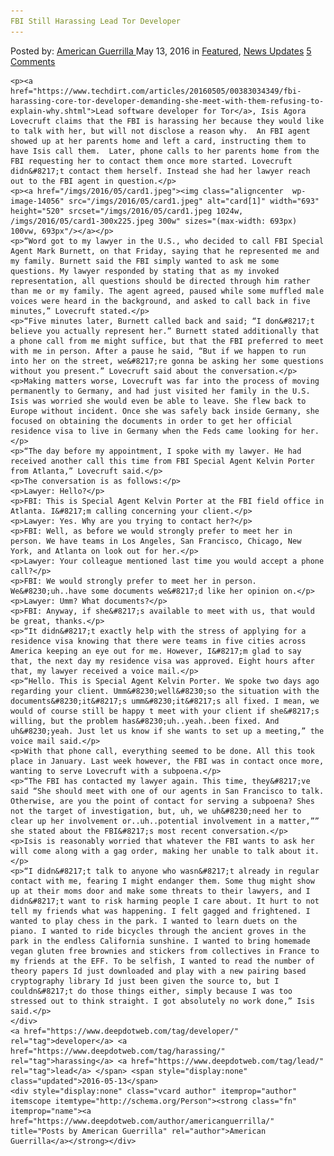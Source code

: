 ```yaml
---
FBI Still Harassing Lead Tor Developer
---
```

<article class="post-listing post-14055 post type-post status-publish format-standard has-post-thumbnail hentry  tag-developer tag-harassing tag-lead 
    <div class="post-inner">
        <span>Posted by: <a href="https://www.deepdotweb.com/author/americanguerrilla/" title="">American Guerrilla </a></span>
    <span>May 13, 2016</span>
    <span>in <a href="https://www.deepdotweb.com/category/deepdot-news/" rel="category tag">Featured</a>, <a href="https://www.deepdotweb.com/category/news-updates/" rel="category tag">News Updates</a></span>
    <span><a href="https://www.deepdotweb.com/2016/05/13/fbi-still-harassing-lead-tor-developer/#comments">5 Comments</a></span>
    </p>
    <div class="clear"></div>
    
    <p><a href="https://www.techdirt.com/articles/20160505/00383034349/fbi-harassing-core-tor-developer-demanding-she-meet-with-them-refusing-to-explain-why.shtml">Lead software developer for Tor</a>, Isis Agora Lovecruft claims that the FBI is harassing her because they would like to talk with her, but will not disclose a reason why.  An FBI agent showed up at her parents home and left a card, instructing them to have Isis call them.  Later, phone calls to her parents home from the FBI requesting her to contact them once more started. Lovecruft didn&#8217;t contact them herself. Instead she had her lawyer reach out to the FBI agent in question.</p>
    <p><a href="/imgs/2016/05/card1.jpeg"><img class="aligncenter  wp-image-14056" src="/imgs/2016/05/card1.jpeg" alt="card[1]" width="693" height="520" srcset="/imgs/2016/05/card1.jpeg 1024w, /imgs/2016/05/card1-300x225.jpeg 300w" sizes="(max-width: 693px) 100vw, 693px"/></a></p>
    <p>“Word got to my lawyer in the U.S., who decided to call FBI Special Agent Mark Burnett, on that Friday, saying that he represented me and my family. Burnett said the FBI simply wanted to ask me some questions. My lawyer responded by stating that as my invoked representation, all questions should be directed through him rather than me or my family. The agent agreed, paused while some muffled male voices were heard in the background, and asked to call back in five minutes,” Lovecruft stated.</p>
    <p>“Five minutes later, Burnett called back and said; “I don&#8217;t believe you actually represent her.” Burnett stated additionally that a phone call from me might suffice, but that the FBI preferred to meet with me in person. After a pause he said, “But if we happen to run into her on the street, we&#8217;re gonna be asking her some questions without you present.” Lovecruft said about the conversation.</p>
    <p>Making matters worse, Lovecruft was far into the process of moving permanently to Germany, and had just visited her family in the U.S. Isis was worried she would even be able to leave. She flew back to Europe without incident. Once she was safely back inside Germany, she focused on obtaining the documents in order to get her official residence visa to live in Germany when the Feds came looking for her.</p>
    <p>“The day before my appointment, I spoke with my lawyer. He had received another call this time from FBI Special Agent Kelvin Porter from Atlanta,” Lovecruft said.</p>
    <p>The conversation is as follows:</p>
    <p>Lawyer: Hello?</p>
    <p>FBI: This is Special Agent Kelvin Porter at the FBI field office in Atlanta. I&#8217;m calling concerning your client.</p>
    <p>Lawyer: Yes. Why are you trying to contact her?</p>
    <p>FBI: Well, as before we would strongly prefer to meet her in person. We have teams in Los Angeles, San Francisco, Chicago, New York, and Atlanta on look out for her.</p>
    <p>Lawyer: Your colleague mentioned last time you would accept a phone call?</p>
    <p>FBI: We would strongly prefer to meet her in person. We&#8230;uh..have some documents we&#8217;d like her opinion on.</p>
    <p>Lawyer: Umm? What documents?</p>
    <p>FBI: Anyway, if she&#8217;s available to meet with us, that would be great, thanks.</p>
    <p>“It didn&#8217;t exactly help with the stress of applying for a residence visa knowing that there were teams in five cities across America keeping an eye out for me. However, I&#8217;m glad to say that, the next day my residence visa was approved. Eight hours after that, my lawyer received a voice mail.</p>
    <p>“Hello. This is Special Agent Kelvin Porter. We spoke two days ago regarding your client. Umm&#8230;well&#8230;so the situation with the documents&#8230;it&#8217;s umm&#8230;it&#8217;s all fixed. I mean, we would of course still be happy t meet with your client if she&#8217;s willing, but the problem has&#8230;uh..yeah..been fixed. And uh&#8230;yeah. Just let us know if she wants to set up a meeting,” the voice mail said.</p>
    <p>With that phone call, everything seemed to be done. All this took place in January. Last week however, the FBI was in contact once more, wanting to serve Lovecruft with a subpoena.</p>
    <p>“The FBI has contacted my lawyer again. This time, they&#8217;ve said “She should meet with one of our agents in San Francisco to talk. Otherwise, are you the point of contact for serving a subpoena? Shes not the target of investigation, but, uh, we uh&#8230;need her to clear up her involvement or..uh..potential involvement in a matter,”” she stated about the FBI&#8217;s most recent conversation.</p>
    <p>Isis is reasonably worried that whatever the FBI wants to ask her will come along with a gag order, making her unable to talk about it.</p>
    <p>“I didn&#8217;t talk to anyone who wasn&#8217;t already in regular contact with me, fearing I might endanger them. Some thug might show up at their moms door and make some threats to their lawyers, and I didn&#8217;t want to risk harming people I care about. It hurt to not tell my friends what was happening. I felt gagged and frightened. I wanted to play chess in the park. I wanted to learn duets on the piano. I wanted to ride bicycles through the ancient groves in the park in the endless California sunshine. I wanted to bring homemade vegan gluten free brownies and stickers from collectives in France to my friends at the EFF. To be selfish, I wanted to read the number of theory papers Id just downloaded and play with a new pairing based cryptography library Id just been given the source to, but I couldn&#8217;t do those things either, simply because I was too stressed out to think straight. I got absolutely no work done,” Isis said.</p>
    </div>
    <a href="https://www.deepdotweb.com/tag/developer/" rel="tag">developer</a> <a href="https://www.deepdotweb.com/tag/harassing/" rel="tag">harassing</a> <a href="https://www.deepdotweb.com/tag/lead/" rel="tag">lead</a> </span> <span style="display:none" class="updated">2016-05-13</span>
    <div style="display:none" class="vcard author" itemprop="author" itemscope itemtype="http://schema.org/Person"><strong class="fn" itemprop="name"><a href="https://www.deepdotweb.com/author/americanguerrilla/" title="Posts by American Guerrilla" rel="author">American Guerrilla</a></strong></div>
    
